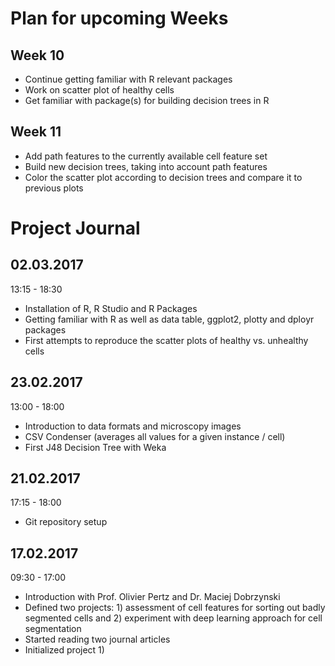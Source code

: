 # Plan for upcoming Weeks

## Week 10
- Continue getting familiar with R relevant packages
- Work on scatter plot of healthy cells
- Get familiar with package(s) for building decision trees in R

## Week 11
- Add path features to the currently available cell feature set
- Build new decision trees, taking into account path features
- Color the scatter plot according to decision trees and compare it to previous plots

# Project Journal

## 02.03.2017
13:15 - 18:30
- Installation of R, R Studio and R Packages
- Getting familiar with R as well as data table, ggplot2, plotty and dployr packages
- First attempts to reproduce the scatter plots of healthy vs. unhealthy cells

## 23.02.2017
13:00 - 18:00
- Introduction to data formats and microscopy images
- CSV Condenser (averages all values for a given instance / cell)
- First J48 Decision Tree with Weka

## 21.02.2017
17:15 - 18:00
- Git repository setup

## 17.02.2017
09:30 - 17:00
- Introduction with Prof. Olivier Pertz and Dr. Maciej Dobrzynski
- Defined two projects: 1) assessment of cell features for sorting out badly segmented cells and 2) experiment with deep learning approach for cell segmentation
- Started reading two journal articles
- Initialized project 1)